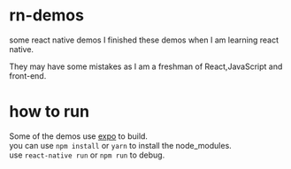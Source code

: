# rn-demos
some react native demos
I finished these demos when I am learning react native.<br>

They may have some mistakes as I am a freshman of React,JavaScript and front-end.<br>
# how to run
Some of the demos use [expo](https://expo.io/) to build.<br>
you can use `npm install` or `yarn` to install the node_modules.<br>
use `react-native run` or `npm run` to debug.<br>

